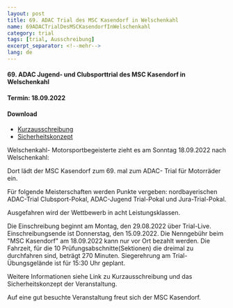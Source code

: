 ```yaml
---
layout: post
title: 69. ADAC Trial des MSC Kasendorf in Welschenkahl
name: 69ADACTrialDesMSCKasendorfInWelschenkahl
category: trial
tags: [trial, Ausschreibung]
excerpt_separator: <!--mehr-->
lang: de
---
```


#### 69. ADAC Jugend- und Clubsporttrial des MSC Kasendorf in Welschenkahl
#### Termin: 18.09.2022


#### Download

* [Kurzausschreibung](https://github.com/msc-kasendorf/docker/raw/master/docs/download/20220918_Kurzausschreibung_Welschenkahl.pdf)
* [Sicherheitskonzept](https://github.com/msc-kasendorf/docker/raw/master/docs/download/2018Sicher.pdf)




<!--mehr-->

Welschenkahl- Motorsportbegeisterte zieht es am  Sonntag 18.09.2022 nach Welschenkahl:

Dort lädt der MSC Kasendorf zum 69. mal zum ADAC- Trial für Motorräder ein.

Für folgende Meisterschaften werden Punkte vergeben: 
nordbayerischen ADAC-Trial Clubsport-Pokal, ADAC-Jugend Trial-Pokal und Jura-Trial-Pokal.

Ausgefahren wird der Wettbewerb in acht Leistungsklassen.

Die Einschreibung beginnt am Montag, den 29.08.2022 über Trial-Live. Einschreibungsende ist Donnerstag, den 15.09.2022.
Die Nenngebühr beim "MSC Kasendorf" am 18.09.2022 kann nur vor Ort bezahlt werden.
Die Fahrzeit, für die 10 Prüfungsabschnitte(Sektionen) die dreimal zu durchfahren sind, beträgt 270 Minuten.
Siegerehrung am Trial-Übungsgelände ist für 15:30 Uhr geplant.

Weitere Informationen siehe Link zu Kurzausschreibung und das Sicherheitskonzept der Veranstaltung.

Auf eine gut besuchte Veranstaltung freut sich der MSC Kasendorf.
